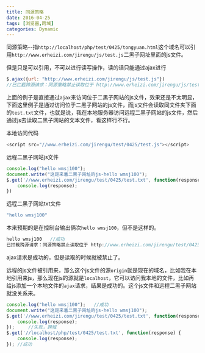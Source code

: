 ```yaml
---
title: 同源策略
date: 2016-04-25
tags: [浏览器,跨域]
categories: Dynamic
---
```


同源策略--指`http://localhost/php/test/0425/tongyuan.html`这个域名可以引用`http://www.erheizi.com/jirengu/js/test.js`二黑子网址里面的js文件。

但是只是可以引用，不可以进行读写操作，读的话只能通过ajax进行

```javascript
$.ajax({url: "http://www.erheizi.com/jirengu/js/test.js"})
//已拦截跨源请求：同源策略禁止读取位于 http://www.erheizi.com/jirengu/js/test.js 的远程资源。（原因：CORS 头缺少 'Access-Control-Allow-Origin'）。
```

上面的例子是直接通过`ajax`来访问位于二黑子网站的js文件，效果还是不太明显，下面这里例子是通过访问位于二黑子网站的js文件，而js文件会读取同文件夹下面的`test.txt`文件，也就是说，我在本地服务器访问远程二黑子网站的js文件，然后通过js去读取二黑子网站的文本文件，看这样行不行。

本地访问代码

```javascript
<script src="//www.erheizi.com/jirengu/test/0425/test.js"></script>
```

远程二黑子网站js文件

```javascript
console.log("hello wmsj100");
document.write("这是来着二黑子网址的js-hello wmsj100");
$.get('//www.erheizi.com/jirengu/test/0425/test.txt', function(response) {
	console.log(response);
})
```

远程二黑子网站txt文件

```javascript
"hello wmsj100"
```



本来预期的是在控制台输出俩次`hello wmsj100`，但不是这样的。

```javascript
hello wmsj100	//成功
已拦截跨源请求：同源策略禁止读取位于 http://www.erheizi.com/jirengu/test/0425/test.txt 的远程资源。（原因：CORS 头缺少 'Access-Control-Allow-Origin'）。	//失败
```

ajax请求是成功的，但是读取的时候就被禁止了。

远程的js文件被引用来，那么这个js文件的源`origin`就是现在的域名，比如我在本地引用来js，那么现在js的源就是`localhost`，它可以访问我本地的文件，比如再给js添加一个本地文件的`ajax`请求，结果是成功的。这个js文件和远程二黑子网站就没关系来。

```javascript
console.log("hello wmsj100");	//成功
document.write("这是来着二黑子网址的js-hello wmsj100");
$.get('//www.erheizi.com/jirengu/test/0425/test.txt', function(response) {
	console.log(response);
});		//失败，跨域
$.get('//localhost/php/test/0425/test.txt', function(response) {
	console.log(response);
});	//成功
```



